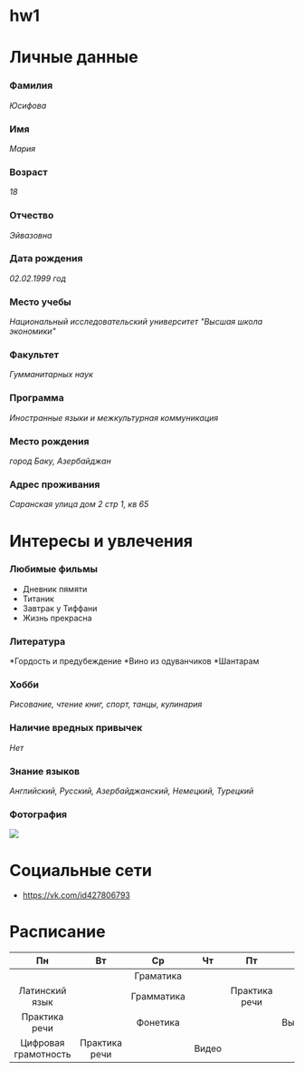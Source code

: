 # hw1
# Личные данные
### Фамилия
*Юсифова*
### Имя
*Мария*
### Возраст
*18*
### Отчество 
*Эйвазовна* 
### Дата рождения
*02.02.1999 год*
### Место учебы 
*Национальный исследовательский университет "Высшая школа экономики"*
### Факультет
*Гумманитарных наук*
### Программа
*Иностранные языки и межкультурная коммуникация* 
### Место рождения
*город Баку, Азербайджан*
### Адрес проживания 
*Саранская улица дом 2 стр 1, кв 65*
# Интересы и увлечения
### Любимые фильмы
* Дневник пямяти
* Титаник
* Завтрак у Тиффани
* Жизнь прекрасна
### Литература
*Гордость и предубеждение
*Вино из одуванчиков
*Шантарам
### Хобби 
*Рисование, чтение книг, спорт, танцы, кулинария*
### Наличие вредных привычек
*Нет*
### Знание языков 
*Английский, Русский, Азербайджанский, Немецкий, Турецкий*
### Фотография
![](https://www.bluewateryachting.com/_uploads/website/charter/destinations/960/20130411172257000000_5060.jpg)
# Социальные сети 
* https://vk.com/id427806793
# Расписание 
Пн|Вт|Ср|Чт|Пт|Сб|Вс
:---:|:---:|:---:|:---:|:---:|:---:|:----:|
|||Граматика||||Выходной
|Латинский язык||Грамматика||Практика речи|||Выходной
|Практика речи||Фонетика|||Выходной
Цифровая грамотность|Практика речи||Видео|||Выходной
